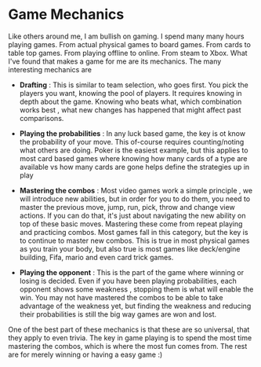 # Game Mechanics

Like others around me, I am bullish on gaming. I spend many many hours playing games. From actual physical games to board games. From cards to table top games. From 
playing offline to online. From steam to Xbox. What I've found that makes a game for me are its mechanics. The many interesting mechanics are

- **Drafting** :
             This is similar to team selection, who goes first. You pick the players you want, knowing the pool of players. It
             requires knowing in depth about the game. Knowing who beats what, which combination works best , what new changes has happened that might affect
             past comparisons. 

- **Playing the probabilities** : In any luck based game, the key is ot know the probability of your move. This of-course requires counting/noting what
                              others are doing.  Poker is the easiest example, but this applies to most card based games where knowing how many cards of a type are
                              available vs how many cards are gone helps define the strategies up in play


- **Mastering the combos** : Most video games work a simple principle , we will introduce new abilities, but in order for you to do them, you need to master the       previous move,
                  jump, run, pick, throw and change view actions. If you can do that, it's just about navigating the new ability on top of these basic moves. 
                  Mastering these come from repeat playing and practicing combos. Most games fall in this category, but the key is to continue to master new 
                  combos. This is true in most physical games as you train your body, but also true is most games like deck/engine building, Fifa, mario and even card trick games.
                  

- **Playing the opponent** : This is the part of the game where winning or losing is decided. Even if you have been playing probabilities, each opponent shows some 
                          weakness , stopping them is what will enable the win. You may not have mastered the combos to be able to take advantage of the weakness yet,
                          but finding the weakness and reducing their probabilities is still the big way games are won and lost.
                          
 
One of the best part of these mechanics is that these are so universal, that they apply to even trivia. The key in game playing is to spend the most time mastering
the combos, which is where the most fun comes from. The rest are for merely winning or having a easy game :) 
